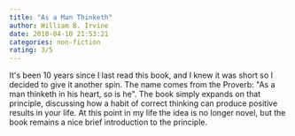 ```yaml
---
title: "As a Man Thinketh"
author: William B. Irvine
date: 2018-04-10 21:53:21
categories: non-fiction
rating: 3/5
---
```


It's been 10 years since I last read this book, and I knew it was short so I decided to give it another spin. The name comes from the Proverb: "As a man thinketh in his heart, so is he". The book simply expands on that principle, discussing how a habit of correct thinking can produce positive results in your life. At this point in my life the idea is no longer novel, but the book remains a nice brief introduction to the principle.
